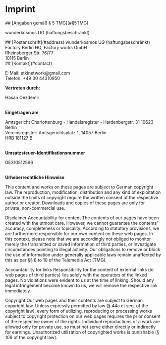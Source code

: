 # Imprint
<HTML>
<HEAD></HEAD>
<BODY>
## [Angaben gemäß § 5 TMG](#§5TMG)
<p>wunderkosmos UG (haftungsbeschränkt)<br></p>
## [Postanschrift](#address) 
wunderkosmos UG (haftungsbeschränkt)
<br>Factory Berlin HQ, Factory works GmbH
<br>Rheinsberger Str. 76/77
<br>10115 Berlin<br>
## [Kontakt](#contact)</strong></p>
<p> E-Mail: etkinetwork@gmail.com
<br>
Telefon: +49 30 44310950
</p>
<p><strong>Vertreten durch:</strong></p>
<p>Hasan Oezdemir</p>
<p><br><strong>Eingetragen am</strong></p>
<p>Amtsgericht Charlottenburg - Handelsregister - Hardenbergstr. 31 10623 Berlin <br>Vereinsregister: Amtsgerichtsplatz 1, 14057 Berlin<br>HRB 181127 B<br></p>
<p><br><strong>Umsatzsteuer-Identifikationsnummer</strong></p>
<p>DE310512596<br></p>
<p></p><p><br><strong>Urheberrechtliche Hinweise</strong></p>
<p>This content and works on these pages are subject to German copyright law. The reproduction, modification, distribution and any kind of exploitation outside the limits of copyright require the written consent of the respective author or creator. Downloads and copies of these pages are only for private, non-commercial use.<br></p>

Disclaimer
Accountability for content
The contents of our pages have been created with the utmost care. However, we cannot guarantee the contents’ accuracy, completeness or topicality. According to statutory provisions, we are furthermore responsible for our own content on these web pages. In this context, please note that we are accordingly not obliged to monitor merely the transmitted or saved information of third parties, or investigate circumstances pointing to illegal activity. Our obligations to remove or block the use of information under generally applicable laws remain unaffected by this as per §§ 8 to 10 of the Telemedia Act (TMG).

Accountability for links
Responsibility for the content of external links (to web pages of third parties) lies solely with the operators of the linked pages. No violations were evident to us at the time of linking. Should any legal infringement become known to us, we will remove the respective link immediately.

Copyright
Our web pages and their contents are subject to German copyright law. Unless expressly permitted by law (§ 44a et seq. of the copyright law), every form of utilizing, reproducing or processing works subject to copyright protection on our web pages requires the prior consent of the respective owner of the rights. Individual reproductions of a work are allowed only for private use, so must not serve either directly or indirectly for earnings. Unauthorized utilization of copyrighted works is punishable (§ 106 of the copyright law).
</BODY>
</HTML>